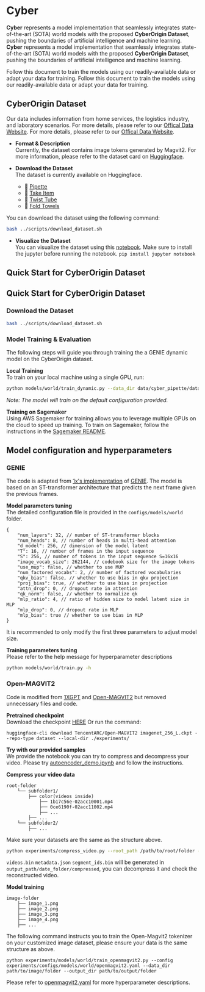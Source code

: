 # Cyber

**Cyber** represents a model implementation that seamlessly integrates state-of-the-art (SOTA) world models with the proposed **CyberOrigin Dataset**, pushing the boundaries of artificial intelligence and machine learning.
**Cyber** represents a model implementation that seamlessly integrates state-of-the-art (SOTA) world models with the proposed **CyberOrigin Dataset**, pushing the boundaries of artificial intelligence and machine learning.

Follow this document to train the models using our readily-available data or adapt your data for training.
Follow this document to train the models using our readily-available data or adapt your data for training.

## CyberOrigin Dataset
Our data includes information from home services, the logistics industry, and laboratory scenarios.
For more details, please refer to our [Offical Data Website](https://cyberorigin2077.github.io/).
For more details, please refer to our [Offical Data Website](https://cyberorigin2077.github.io/).

* **Format & Description**</br>
Currently, the dataset contains image tokens generated by Magvit2. For more information, please refer to the dataset card on [Huggingface](https://huggingface.co/datasets/cyberorigin/CyberDataset).

* **Download the Dataset**</br>
The dataset is currently available on Huggingface.

    - 🤗 [Pipette](https://huggingface.co/datasets/cyberorigin/cyber_pipette)
    - 🤗 [Take Item](https://huggingface.co/datasets/cyberorigin/cyber_take_the_item)
    - 🤗 [Twist Tube](https://huggingface.co/datasets/cyberorigin/cyber_twist_the_tube)
    - 🤗 [Fold Towels](https://huggingface.co/datasets/cyberorigin/cyber_fold_towels)

You can download the dataset using the following command:
```bash
bash ../scripts/download_dataset.sh
```

* **Visualize the Dataset**</br>
You can visualize the dataset using this [notebook](https://github.com/CyberOrigin2077/Cyber/tree/main/experiments/notebooks).
Make sure to install the jupyter before running the notebook. `pip install jupyter notebook`


## Quick Start for CyberOrigin Dataset
## Quick Start for CyberOrigin Dataset
### Download the Dataset
```bash
bash ../scripts/download_dataset.sh
```
### Model Training & Evaluation
The following steps will guide you through training the a GENIE dynamic model on the CyberOrigin dataset.

**Local Training**</br>
To train on your local machine using a single GPU, run:
```bash
python models/world/train_dynamic.py --data_dir data/cyber_pipette/data
```
*Note: The model will train on the default configuration provided.*

**Training on Sagemaker**</br>
Using AWS Sagemaker for training allows you to leverage multiple GPUs on the cloud to speed up training. To train on Sagemaker, follow the instructions in the [Sagemaker README](sagemaker/README.md).

## Model configuration and hyperparameters
### GENIE
The code is adapted from [1x's implementation](https://github.com/1x-technologies/1xgpt) of [GENIE](https://arxiv.org/abs/2402.15391). The model is based on an ST-transformer architecture that predicts the next frame given the previous frames.

**Model parameters tuning**</br>
The detailed configuration file is provided in the `configs/models/world` folder. 
```
{
    "num_layers": 32, // number of ST-transformer blocks
    "num_heads": 8, // number of heads in multi-head attention
    "d_model": 256, // dimension of the model latent
    "T": 16, // number of frames in the input sequence
    "S": 256, // number of tokens in the input sequence S=16x16
    "image_vocab_size": 262144, // codebook size for the image tokens
    "use_mup": false, // whether to use MUP
    "num_factored_vocabs": 2, // number of factored vocabularies
    "qkv_bias": false, // whether to use bias in qkv projection
    "proj_bias": true, // whether to use bias in projection
    "attn_drop": 0, // dropout rate in attention
    "qk_norm": false, // whether to normalize qk
    "mlp_ratio": 4, // ratio of hidden size to model latent size in MLP
    "mlp_drop": 0, // dropout rate in MLP
    "mlp_bias": true // whether to use bias in MLP
}
```
It is recommended to only modify the first three parameters to adjust model size.

**Training parameters tuning**</br>
Please refer to the help message for hyperparameter descriptions
```bash
python models/world/train.py -h
```

### Open-MAGVIT2
Code is modified from [1XGPT](https://github.com/1x-technologies/1xgpt) and [Open-MAGVIT2](https://github.com/TencentARC/Open-MAGVIT2) but removed unnecessary files and code.

**Pretrained checkpoint**</br>
Download the checkpoint [HERE](https://huggingface.co/TencentARC/Open-MAGVIT2/blob/main/imagenet_256_L.ckpt) Or run the command:

```
huggingface-cli download TencentARC/Open-MAGVIT2 imagenet_256_L.ckpt --repo-type dataset --local-dir ./experiments/
```

**Try with our provided samples**</br>
We provide the notebook you can try to compress and decompress your video. Please try [autoencoder_demo.ipynb](https://github.com/CyberOrigin2077/Cyber/blob/main/experiments/notebooks/autoencoder_demo.ipynb) and follow the instructions.

**Compress your video data**</br>
```
root-folder
    └── subfolder1/
        ├── color(videos inside)
            ├── 1b17c56e-02acc10001.mp4
            ├── 0ce6190f-02acc11002.mp4
            ├── ...
        ├── ...
    └── subfolder2/
        ├── ...
```

Make sure your datasets are the same as the structure above.
```bash
python experiments/compress_video.py --root_path /path/to/root/folder --ckpt_path experiments/magvit2.ckpt --output_path /path/to/output/folder
```

```videos.bin``` ```metadata.json``` ```segment_ids.bin``` will be generated in ```output_path/date_folder/compressed```, you can decompress it and check the reconstructed video.

**Model training**

```
image-folder
    ├── image_1.png
    ├── image_2.png
    ├── image_3.png
    ├── image_4.png
    ├── ...
```

The following command instructs you to train the Open-Magvit2 tokenizer on your customized image dataset, please ensure your data is the same structure as above.
```
python experiments/models/world/train_openmagvit2.py --config experiments/configs/models/world/openmagvit2.yaml --data_dir path/to/image/folder --output_dir path/to/output/folder
```

Please refer to [openmagvit2.yaml](configs/models/world/openmagvit2.yaml) for more hyperparameter descriptions.

